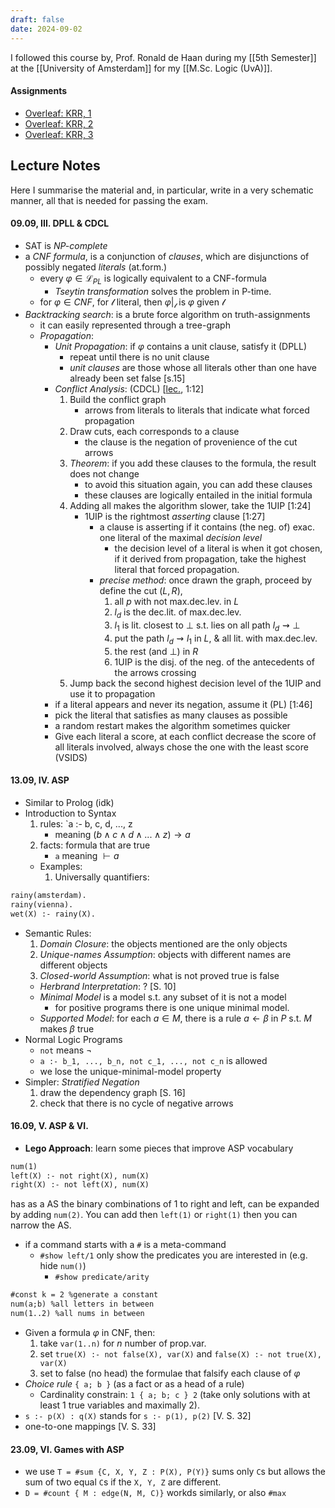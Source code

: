 ```yaml
---
draft: false
date: 2024-09-02
---
```

I followed this course by, Prof. Ronald de Haan during my [[5th Semester]] at the [[University of Amsterdam]] for my [[M.Sc. Logic (UvA)]].
#### Assignments
- [Overleaf: KRR, 1](https://www.overleaf.com/read/bfjnnbqgwpwy#69388b)
- [Overleaf: KRR, 2](https://www.overleaf.com/read/bfdnbszxcptq#930549)
- [Overleaf: KRR, 3](https://www.overleaf.com/read/pvwshhgkvbdw#77491b)
## Lecture Notes
Here I summarise the material and, in particular, write in a very schematic manner, all that is needed for passing the exam.
#### 09.09, III. DPLL & CDCL
- SAT is _NP-complete_
- a _CNF formula_, is a conjunction of _clauses_, which are disjunctions of possibly negated _literals_ (at.form.)
	- every $\varphi \in \mathcal{L}_{PL}$ is logically equivalent to a CNF-formula
		- _Tseytin transformation_ solves the problem in P-time.
	- for $\varphi \in CNF$, for $\mathcal{l}$ literal, then $\varphi|_\mathcal{l}$ is $\varphi$ given $\mathcal{l}$
-  _Backtracking search_: is a brute force algorithm on truth-assignments
	- it can easily represented through a tree-graph
	- _Propagation_: 
		- _Unit Propagation_: if $\varphi$ contains a unit clause, satisfy it (DPLL)
			- repeat until there is no unit clause
			- _unit clauses_ are those whose all literals other than one have already been set false \[s.15\]
		- _Conflict Analysis_: (CDCL) \[[lec.](https://hva-uva.cloud.panopto.eu/Panopto/Pages/Embed.aspx?id=067a60ea-d9f3-4477-9f84-b11000bc7f79), 1:12\]
			1. Build the conflict graph 
				- arrows from literals to literals that indicate what forced propagation
			2. Draw cuts, each corresponds to a clause
				- the clause is the negation of provenience of the cut arrows
			3. _Theorem_: if you add these clauses to the formula, the result does not change
				- to avoid this situation again, you can add these clauses
				- these clauses are logically entailed in the initial formula
			4. Adding all makes the algorithm slower, take the 1UIP \[1:24\]
				- 1UIP is the rightmost _asserting_ clause \[1:27\]
					- a clause is asserting if it contains (the neg. of) exac. one literal of the maximal _decision level_
						- the decision level of a literal is when it got chosen, if it derived from propagation, take the highest literal that forced propagation.
					- _precise method_: once drawn the graph, proceed by define the cut $(L, R)$,
						1. all $p$ with not max.dec.lev. in $L$
						2. $l_d$ is the dec.lit. of max.dec.lev.
						3. $l_1$ is lit. closest to $\bot$ s.t. lies on all path $l_d \rightsquigarrow \bot$
						4. put the path $l_d \rightsquigarrow l_1$ in $L$, & all lit. with max.dec.lev.
						5. the rest (and $\bot$) in $R$
						6. 1UIP is the disj. of the neg. of the antecedents of the arrows crossing
			1. Jump back the second highest decision level of the 1UIP and use it to propagation
		- if a literal appears and never its negation, assume it (PL) \[1:46\]
		- pick the literal that satisfies as many clauses as possible
		- a random restart makes the algorithm sometimes quicker
		- Give each literal a score, at each conflict decrease the score of all literals involved, always chose the one with the least score (VSIDS)
#### 13.09, IV. ASP
-  Similar to Prolog (idk)
- Introduction to Syntax
	1. rules: `a :- b, c, d, ..., z
		- meaning $(b \land c \land d \land ... \land z) \to a$
	2. facts: formula that are true
		- `a` meaning $\vdash a$
	- Examples:
		1. Universally quantifiers:
```ASP
rainy(amsterdam).
rainy(vienna).
wet(X) :- rainy(X).
```
- Semantic Rules:
	1.  _Domain Closure_: the objects mentioned are the only objects
	2.  _Unique-names Assumption_: objects with different names are different objects
	3. _Closed-world Assumption_: what is not proved true is false
	- _Herbrand Interpretation_: ? \[S. 10\]
	- _Minimal Model_ is a model s.t. any subset of it is not a model
		- for positive programs there is one unique minimal model.
	- _Supported Model_: for each $a \in M$, there is a rule $a \leftarrow \beta$ in $P$ s.t. $M$ makes $\beta$ true
- Normal Logic Programs
	- `not` means $\lnot$
	- `a :- b_1, ..., b_n, not c_1, ..., not c_n` is allowed
	- we lose the unique-minimal-model property
- Simpler: _Stratified Negation_
	1. draw the dependency graph \[S. 16\]
	2. check that there is no cycle of negative arrows
#### 16.09, V. ASP & VI. 
- **Lego Approach**: learn some pieces that improve ASP vocabulary
```ASP
num(1)
left(X) :- not right(X), num(X)
right(X) :- not left(X), num(X)
```
has as a AS the binary combinations of $1$ to right and left, can be expanded by adding `num(2)`.
You can add then `left(1)` or `right(1)` then you can narrow the AS.
- if a command starts with a `#` is a meta-command
	- `#show left/1` only show the predicates you are interested in (e.g. hide `num()`)
		- `#show predicate/arity`
``` ASP
#const k = 2 %generate a constant
num(a;b) %all letters in between
num(1..2) %all nums in between
```
- Given a formula $\varphi$ in CNF, then:
	1. take `var(1..n)` for $n$ number of prop.var.
	2. set `true(X) :- not false(X), var(X)` and `false(X) :- not true(X), var(X)`
	3. set to false (no head) the formulae that falsify each clause of $\varphi$
- _Choice rule_ `{ a; b }` (as a fact or as a head of a rule)
	- Cardinality constrain: `1 { a; b; c } 2` (take only solutions with at least 1 true variables and maximally 2).
- `s :- p(X) : q(X)` stands for ``s :- p(1), p(2)`` \[V. S. 32\]
- one-to-one mappings \[V. S. 33\]
#### 23.09, VI. Games with ASP
- we use `T = #sum {C, X, Y, Z : P(X), P(Y)}` sums only `C`s but allows the sum of two equal `C`s if the `X, Y, Z` are different.
- `D = #count { M : edge(N, M, C)}` workds similarly, or also `#max`

